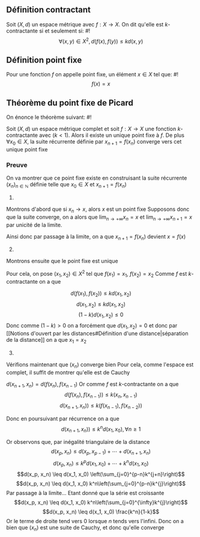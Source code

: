 ## Définition contractant
Soit $(X, d)$ un espace métrique avec $f: X \to X$. On dit qu'elle est $k$-contractante si et seulement si: #!
$$\forall (x,y) \in X^2, d(f(x), f(y)) \leq kd(x,y)$$
<!--ID: 1727641811453-->


## Définition point fixe
Pour une fonction $f$ on appelle point fixe, un élément $x \in X$ tel que: #!
$$f(x) = x$$
<!--ID: 1727641811455-->


## Théorème du point fixe de Picard
On énonce le théorème suivant: #!

Soit $(X,d)$ un espace métrique complet et soit $f: X \to X$ une fonction $k$-contractante avec $(k < 1)$.
Alors il existe un unique point fixe à $f$.
De plus $\forall x_0 \in X$, la suite récurrente définie par $x_{n+1} = f(x_n)$ converge vers cet unique point fixe
<!--ID: 1727641811457-->


### Preuve

On va montrer que ce point fixe existe en construisant la suite récurrente $(x_n)_{n \in \mathbb N}$ définie telle que $x_0 \in X$ et $x_{n+1} = f(x_n)$

1)
Montrons d'abord que si $x_n \to x$, alors $x$ est un point fixe
Supposons donc que la suite converge, on a alors que
$\lim_{n \to +\infty} x_n =x$ et $\lim_{n \to +\infty} x_{n+1} =x$ par unicité de la limite.

Ainsi donc par passage à la limite, on a que $x_{n+1}= f(x_n)$ devient $x =f(x)$

2)
Montrons ensuite que le point fixe est unique

Pour cela, on pose $(x_1, x_2) \in X^2$ tel que $f(x_1)=x_1$, $f(x_2)=x_2$
Comme $f$ est $k$-contractante on a que

$$d(f(x_1), f(x_2)) \leq kd(x_1, x_2)$$
$$d(x_1, x_2) \leq kd(x_1, x_2)$$
$$(1-k)d(x_1, x_2) \leq 0$$
Donc comme $(1-k) > 0$ on a forcément que $d(x_1, x_2) = 0$ et donc par [[Notions d'ouvert par les distances#Définition d'une distance|séparation de la distance]] on a que $x_1 = x_2$

3)
Vérifions maintenant que $(x_n)$ converge bien
Pour cela, comme l'espace est complet, il suffit de montrer qu'elle est de Cauchy

$d(x_{n+1}, x_n) = d(f(x_n), f(x_{n-1})$
Or comme $f$ est $k$-contractante on a que
$$d(f(x_n), f(x_{n-1})) \leq k(x_n, x_{n-1})$$
$$d(x_{n+1}, x_n)) \leq k(f(x_{n-1}), f(x_{n-2}))$$

Donc en poursuivant par récurrence on a que
$$d(x_{n+1}, x_n)) \leq k^nd(x_1, x_0), \forall n \geq 1$$

Or observons que, par inégalité triangulaire de la distance
$$d(x_p, x_n) \leq d(x_p, x_{p-1}) + \cdots + d(x_{n+1}, x_{n})$$
$$d(x_p, x_n) \leq k^pd(x_1,x_0) + \cdots + k^nd(x_1,x_0)$$
$$d(x_p, x_n) \leq d(x_1, x_0) \left(\sum_{j=0}^{p-n}k^{j+n}\right)$$
$$d(x_p, x_n) \leq d(x_1, x_0) k^n\left(\sum_{j=0}^{p-n}k^{j}\right)$$
Par passage à la limite... Etant donné que la série est croissante
$$d(x_p, x_n) \leq d(x_1, x_0) k^n\left(\sum_{j=0}^{\infty}k^{j}\right)$$
$$d(x_p, x_n) \leq d(x_1, x_0) \frac{k^n}{1-k}$$
Or le terme de droite tend vers 0 lorsque $n$ tends vers l'infini.
Donc on a bien que $(x_n)$ est une suite de Cauchy, et donc qu'elle converge
$$\tag*{$\blacksquare$}$$